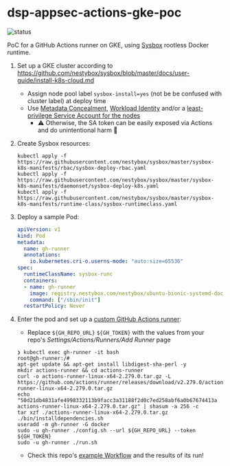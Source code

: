 # dsp-appsec-actions-gke-poc

![status](https://github.com/broadinstitute/dsp-appsec-sysbox-gke-poc/actions/workflows/github-workflow-demo-on-gke.yml/badge.svg)

PoC for a GitHub Actions runner on GKE, using [Sysbox](https://github.com/nestybox/sysbox) rootless Docker runtime.

1. Set up a GKE cluster according to https://github.com/nestybox/sysbox/blob/master/docs/user-guide/install-k8s-cloud.md
    * Assign node pool label `sysbox-install=yes` (not be be confused with cluster label) at deploy time
    * Use [Metadata Concealment](https://cloud.google.com/kubernetes-engine/docs/how-to/protecting-cluster-metadata#concealment), [Workload Identity](https://cloud.google.com/kubernetes-engine/docs/how-to/workload-identity) and/or a [least-privilege Service Account for the nodes](https://cloud.google.com/kubernetes-engine/docs/how-to/hardening-your-cluster)
      * ⚠️ Otherwise, the SA token can be easily exposed via Actions and do unintentional harm 🙂

2. Create Sysbox resources:
    ```
    kubectl apply -f https://raw.githubusercontent.com/nestybox/sysbox/master/sysbox-k8s-manifests/rbac/sysbox-deploy-rbac.yaml
    kubectl apply -f https://raw.githubusercontent.com/nestybox/sysbox/master/sysbox-k8s-manifests/daemonset/sysbox-deploy-k8s.yaml
    kubectl apply -f https://raw.githubusercontent.com/nestybox/sysbox/master/sysbox-k8s-manifests/runtime-class/sysbox-runtimeclass.yaml
    ```

3. Deploy a sample Pod:
    ```yaml
    apiVersion: v1
    kind: Pod
    metadata:
      name: gh-runner
      annotations:
        io.kubernetes.cri-o.userns-mode: "auto:size=65536"
    spec:
      runtimeClassName: sysbox-runc
      containers:
      - name: gh-runner
        image: registry.nestybox.com/nestybox/ubuntu-bionic-systemd-docker
        command: ["/sbin/init"]
      restartPolicy: Never
    ```

4.  Enter the pod and set up a [custom GitHub Actions runner](https://docs.github.com/en/actions/hosting-your-own-runners/adding-self-hosted-runners):
    * Replace `${GH_REPO_URL}` `${GH_TOKEN}` with the values from your repo's _Settings/Actions/Runners/Add Runner_ page
    ```
    ❯ kubectl exec gh-runner -it bash
    root@gh-runner:/#
    apt-get update && apt-get install libdigest-sha-perl -y
    mkdir actions-runner && cd actions-runner
    curl -o actions-runner-linux-x64-2.279.0.tar.gz -L https://github.com/actions/runner/releases/download/v2.279.0/actions-runner-linux-x64-2.279.0.tar.gz
    echo "50d21db4831afe4998332113b9facc3a31188f2d0c7ed258abf6a0b67674413a  actions-runner-linux-x64-2.279.0.tar.gz" | shasum -a 256 -c
    tar xzf ./actions-runner-linux-x64-2.279.0.tar.gz
    ./bin/installdependencies.sh
    useradd -m gh-runner -G docker
    sudo -u gh-runner ./config.sh --url ${GH_REPO_URL} --token ${GH_TOKEN}
    sudo -u gh-runner ./run.sh
    ```
    * Check this repo's [example Workflow](.github/workflows/github-workflow-demo-on-gke.yml) and the results of its run!
